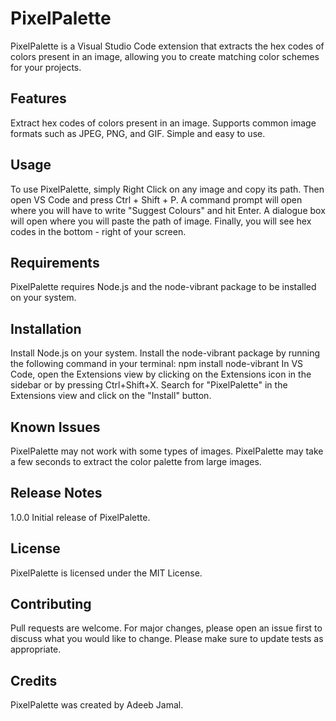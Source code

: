 # PixelPalette
PixelPalette is a Visual Studio Code extension that extracts the hex codes of colors present in an image, allowing you to create matching color schemes for your projects.

## Features
Extract hex codes of colors present in an image.
Supports common image formats such as JPEG, PNG, and GIF.
Simple and easy to use.

## Usage
To use PixelPalette, simply Right Click on any image and copy its path. Then open VS Code and press Ctrl + Shift + P.
A command prompt will open where you will have to write "Suggest Colours" and hit Enter.
A dialogue box will open where you will paste the path of image.
Finally, you will see hex codes in the bottom - right of your screen.

## Requirements
PixelPalette requires Node.js and the node-vibrant package to be installed on your system.

## Installation
Install Node.js on your system.
Install the node-vibrant package by running the following command in your terminal: npm install node-vibrant
In VS Code, open the Extensions view by clicking on the Extensions icon in the sidebar or by pressing Ctrl+Shift+X.
Search for "PixelPalette" in the Extensions view and click on the "Install" button.

## Known Issues
PixelPalette may not work with some types of images.
PixelPalette may take a few seconds to extract the color palette from large images.

## Release Notes
1.0.0
Initial release of PixelPalette.

## License
PixelPalette is licensed under the MIT License.

## Contributing
Pull requests are welcome. For major changes, please open an issue first to discuss what you would like to change. Please make sure to update tests as appropriate.

## Credits
PixelPalette was created by Adeeb Jamal.
